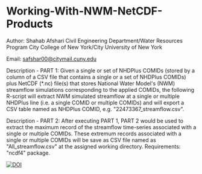 # Working-With-NWM-NetCDF-Products

Author: Shahab Afshari
Civil Engineering Department/Water Resources Program
City College of New York/City University of New York
        
Email: safshar00@citymail.cuny.edu

Description - PART 1: 
Given a single or set of NHDPlus COMIDs (stored by a column of a CSV file that contains a single or 
a set of NHDPlus COMIDs) plus NetCDF (*.nc) file(s) that stores National Water Model's (NWM) streamflow 
simulations corresponding to the applied COMIDs, the following R-script will extract NWM simulated 
streamflow at a single or multiple NHDPlus line (i.e. a single COMID or multiple COMIDs) and will 
export a CSV table named as NHDPlus COMID, e.g. "22473367_streamflow.csv".  

Description - PART 2: After executing PART 1, PART 2 would be used to extract the maximum record of 
the streamflow time-series associated with a single or multiple COMIDs. These extremum records associated
with a single or multiple COMIDs will be save as CSV file named as "All_streamflow.csv" at the assigned 
working directory. Requirements: "ncdf4" package.

[![DOI](https://zenodo.org/badge/103839251.svg)](https://zenodo.org/badge/latestdoi/103839251)
